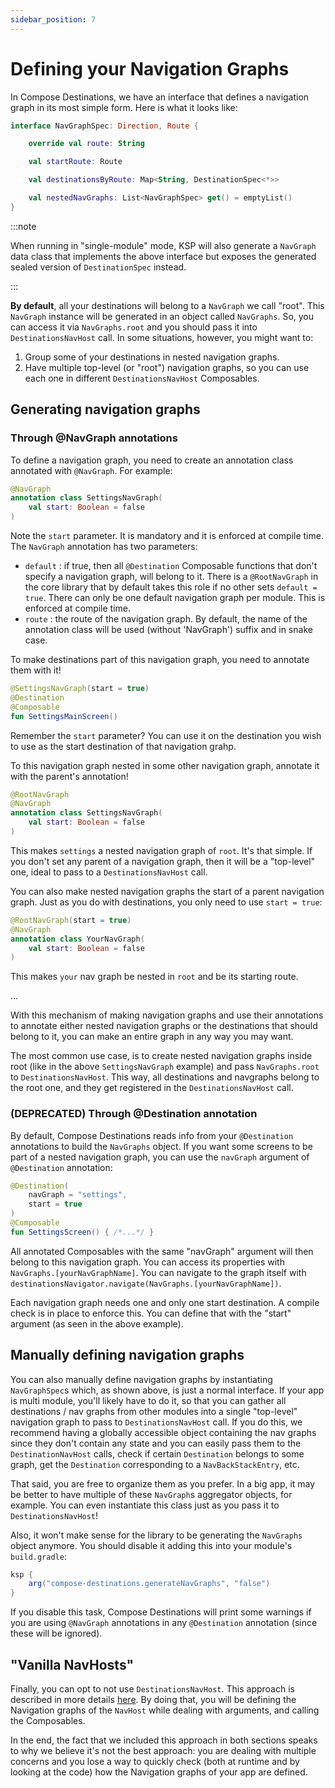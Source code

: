 ```yaml
---
sidebar_position: 7
---
```


# Defining your Navigation Graphs

In Compose Destinations, we have an interface that defines a navigation graph in its most simple form.
Here is what it looks like:

```kotlin
interface NavGraphSpec: Direction, Route {

    override val route: String

    val startRoute: Route

    val destinationsByRoute: Map<String, DestinationSpec<*>>

    val nestedNavGraphs: List<NavGraphSpec> get() = emptyList()
}
```

:::note

When running in "single-module" mode, KSP will also generate a `NavGraph` data class
that implements the above interface but exposes the generated sealed version of `DestinationSpec`
instead.

:::

**By default**, all your destinations will belong to a `NavGraph` we call "root". This `NavGraph` instance will be generated in an object called `NavGraphs`. So, you can access it via `NavGraphs.root` and you should pass it into `DestinationsNavHost` call.
In some situations, however, you might want to:

1. Group some of your destinations in nested navigation graphs.
2. Have multiple top-level (or "root") navigation graphs, so you can use each one in different `DestinationsNavHost` Composables.

## Generating navigation graphs

### Through @NavGraph annotations

To define a navigation graph, you need to create an annotation class annotated with `@NavGraph`. For example:

```kotlin
@NavGraph
annotation class SettingsNavGraph(
    val start: Boolean = false
)
```

Note the `start` parameter. It is mandatory and it is enforced at compile time. The `NavGraph` annotation has two parameters: 
- `default` : if true, then all `@Destination` Composable functions that don't specify a navigation graph, will belong to it. There is a `@RootNavGraph` in the core library that by default takes this role if no other sets `default = true`.
There can only be one default navigation graph per module. This is enforced at compile time.
- `route` : the route of the navigation graph. By default, the name of the annotation class will be used (without 'NavGraph') suffix and in snake case.

To make destinations part of this navigation graph, you need to annotate them with it!

```kotlin
@SettingsNavGraph(start = true)
@Destination
@Composable
fun SettingsMainScreen()
```

Remember the `start` parameter? You can use it on the destination you wish to use as the start destination of that navigation grahp.

To this navigation graph nested in some other navigation graph, annotate it with the parent's annotation!

```kotlin
@RootNavGraph
@NavGraph
annotation class SettingsNavGraph(
    val start: Boolean = false
)
```

This makes `settings` a nested navigation graph of `root`. It's that simple. If you don't set any parent of a navigation graph, then it will be a "top-level" one, ideal to pass to a `DestinationsNavHost` call.

You can also make nested navigation graphs the start of a parent navigation graph. Just as you do with destinations, you only need to use `start = true`:

```kotlin
@RootNavGraph(start = true)
@NavGraph
annotation class YourNavGraph(
    val start: Boolean = false
)
```

This makes `your` nav graph be nested in `root` and be its starting route.

<div style={{textAlign: 'center'}}>
...
</div>

<!-- I'm still on Compose and this is a vertical Spacer 💪 (yeah I'm that good at web dev) -->
<div style={{textAlign: 'center', padding: 15}}> 
</div>

With this mechanism of making navigation graphs and use their annotations to annotate either nested navigation graphs or the destinations that should belong to it, you can make an entire graph in any way you may want.

The most common use case, is to create nested navigation graphs inside root (like in the above `SettingsNavGraph` example) and pass `NavGraphs.root` to `DestinationsNavHost`. This way, all destinations and navgraphs belong to the root one, and they get registered in the `DestinationsNavHost` call.

### (DEPRECATED) Through @Destination annotation

By default, Compose Destinations reads info from your `@Destination` annotations to build the `NavGraphs` object.
If you want some screens to be part of a nested navigation graph, you can use the `navGraph` argument of `@Destination` annotation:

```kotlin
@Destination(
    navGraph = "settings",
    start = true
)
@Composable
fun SettingsScreen() { /*...*/ }
```

All annotated Composables with the same "navGraph" argument will then belong to this navigation graph. You can access its properties with `NavGraphs.[yourNavGraphName]`. You can navigate to the graph itself with `destinationsNavigator.navigate(NavGraphs.[yourNavGraphName])`. 

Each navigation graph needs one and only one start destination. A compile check is in place to enforce this. You can define that with the "start" argument (as seen in the above example).

## Manually defining navigation graphs

You can also manually define navigation graphs by instantiating `NavGraphSpec`s which, as shown above, is just a normal interface. If your app is multi module, you'll likely have to do it, so that you can gather all destinations / nav graphs from other modules into a single "top-level" navigation graph to pass to `DestinationsNavHost` call.
If you do this, we recommend having a globally accessible object containing the nav graphs since they don't contain any state and you can easily pass them to the `DestinationNavHost` calls, check if certain `Destination` belongs to some graph, get the `Destination` corresponding to a `NavBackStackEntry`, etc. 

That said, you are free to organize them as you prefer. In a big app, it may be better to have multiple of these `NavGraph`s aggregator objects, for example. You can even instantiate this class just as you pass it to `DestinationsNavHost`!

Also, it won't make sense for the library to be generating the `NavGraphs` object anymore. You should disable it adding this into your module's `build.gradle`:

```gradle
ksp {
    arg("compose-destinations.generateNavGraphs", "false")
}
```

If you disable this task, Compose Destinations will print some warnings if you are using `@NavGraph` annotations in any `@Destination` annotation (since these will be ignored).

## "Vanilla NavHosts"

Finally, you can opt to not use `DestinationsNavHost`. This approach is described in more details [here](navhosts#vanilla-navhosts).
By doing that, you will be defining the Navigation graphs of the `NavHost` while dealing with arguments, and calling the Composables.

In the end, the fact that we included this approach in both sections speaks to why we believe it's not the best approach: you are dealing with multiple concerns and you lose a way to quickly check (both at runtime and by looking at the code) how the Navigation graphs of your app are defined.
